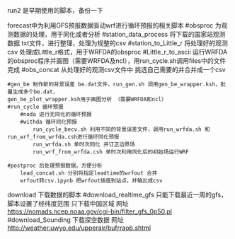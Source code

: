 run2 是早期使用的脚本，备份一下

forecast中为利用GFS预报数据驱动wrf进行循环预报的相关脚本
    #obsproc 为观测数据的处理，用于同化或者分析
        #station_data_process 将下载的国家站观测数据 txt文件，进行整理，处理为规整的csv
        #station_to_Little_r 将处理好的观测csv 处理成Little_r格式，用于WRFDA的obsproc
        #Little_r_to_ascii 运行WRFDA的obsproc程序并画图（需要WRFDA及ncl），用run_cycle.sh调用files中的文件完成
        #obs_concat 从处理好的观测csv文件中 挑选自己需要的并合并成一个csv

    #gen_be 制作新的背景误差 be.dat文件，run_gen.sh 调用gen_be_wrapper.ksh，批量生成多个be.dat，
    gen_be_plot_wrapper.ksh用于画图分析 （需要WRFDA和ncl）
    #run_cycle 循环预报
        #noda 进行无同化的循环预报
        #withda 循环同化预报
            run_cycle_becv.sh 利用不同的背景误差文件，调用run_wrfda.sh 和 run_wrf_from_wrfda.csh进行循环同化预报
            run_wrfda.sh 单时次同化 并订正边界场
            run_wrf_from_wrfda.csh 单时次利用同化后的初始场运行WRF
    
    #postproc 后处理预报数据，方便分析
        lead_concat.sh 分别将指定leadtime的wrfout 合并
        wrfout转csv.ipynb 把wrfout插值到站点，并输出成csv

download 下载数据的脚本
    #download_realtime_gfs 只能下载最近一周的gfs，脚本设置了经纬度范围 只下载中国区域
    网址 https://nomads.ncep.noaa.gov/cgi-bin/filter_gfs_0p50.pl
    #download_Sounding 下载探空数据 
    网址 http://weather.uwyo.edu/upperair/bufrraob.shtml

